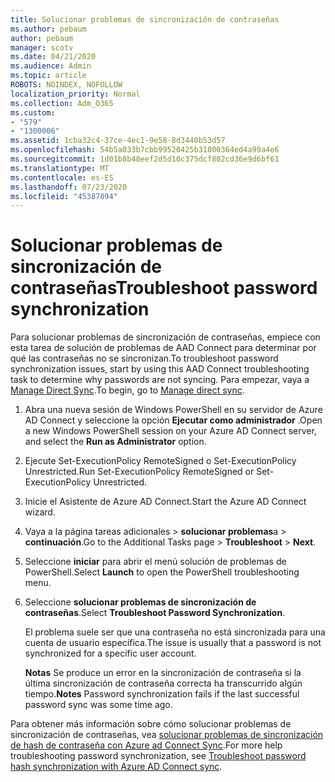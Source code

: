 ```yaml
---
title: Solucionar problemas de sincronización de contraseñas
ms.author: pebaum
author: pebaum
manager: scotv
ms.date: 04/21/2020
ms.audience: Admin
ms.topic: article
ROBOTS: NOINDEX, NOFOLLOW
localization_priority: Normal
ms.collection: Adm_O365
ms.custom:
- "579"
- "1300006"
ms.assetid: 1cba32c4-37ce-4ec1-9e58-8d3440b53d57
ms.openlocfilehash: 54b5a033b7cbb99520425b31800364ed4a99a4e6
ms.sourcegitcommit: 1d01b8b48eef2d5d10c375dcf802cd36e9d6bf61
ms.translationtype: MT
ms.contentlocale: es-ES
ms.lasthandoff: 07/23/2020
ms.locfileid: "45387894"
---
```

# <a name="troubleshoot-password-synchronization"></a><span data-ttu-id="c8e5f-102">Solucionar problemas de sincronización de contraseñas</span><span class="sxs-lookup"><span data-stu-id="c8e5f-102">Troubleshoot password synchronization</span></span>

<span data-ttu-id="c8e5f-103">Para solucionar problemas de sincronización de contraseñas, empiece con esta tarea de solución de problemas de AAD Connect para determinar por qué las contraseñas no se sincronizan.</span><span class="sxs-lookup"><span data-stu-id="c8e5f-103">To troubleshoot password synchronization issues, start by using this AAD Connect troubleshooting task to determine why passwords are not syncing.</span></span> <span data-ttu-id="c8e5f-104">Para empezar, vaya a [Manage Direct Sync](https://admin.microsoft.com/AdminPortal/Home#/dirsyncmanagement).</span><span class="sxs-lookup"><span data-stu-id="c8e5f-104">To begin, go to [Manage direct sync](https://admin.microsoft.com/AdminPortal/Home#/dirsyncmanagement).</span></span>  

1. <span data-ttu-id="c8e5f-105">Abra una nueva sesión de Windows PowerShell en su servidor de Azure AD Connect y seleccione la opción **Ejecutar como administrador** .</span><span class="sxs-lookup"><span data-stu-id="c8e5f-105">Open a new Windows PowerShell session on your Azure AD Connect server, and select the **Run as Administrator** option.</span></span>

2. <span data-ttu-id="c8e5f-106">Ejecute Set-ExecutionPolicy RemoteSigned o Set-ExecutionPolicy Unrestricted.</span><span class="sxs-lookup"><span data-stu-id="c8e5f-106">Run Set-ExecutionPolicy RemoteSigned or Set-ExecutionPolicy Unrestricted.</span></span>

3. <span data-ttu-id="c8e5f-107">Inicie el Asistente de Azure AD Connect.</span><span class="sxs-lookup"><span data-stu-id="c8e5f-107">Start the Azure AD Connect wizard.</span></span>

4. <span data-ttu-id="c8e5f-108">Vaya a la página tareas adicionales > **solucionar problemas**a  >  **continuación**.</span><span class="sxs-lookup"><span data-stu-id="c8e5f-108">Go to the Additional Tasks page > **Troubleshoot** > **Next**.</span></span>

5. <span data-ttu-id="c8e5f-109">Seleccione **iniciar** para abrir el menú solución de problemas de PowerShell.</span><span class="sxs-lookup"><span data-stu-id="c8e5f-109">Select **Launch** to open the PowerShell troubleshooting menu.</span></span>

6. <span data-ttu-id="c8e5f-110">Seleccione **solucionar problemas de sincronización de contraseñas**.</span><span class="sxs-lookup"><span data-stu-id="c8e5f-110">Select **Troubleshoot Password Synchronization**.</span></span>

    <span data-ttu-id="c8e5f-111">El problema suele ser que una contraseña no está sincronizada para una cuenta de usuario específica.</span><span class="sxs-lookup"><span data-stu-id="c8e5f-111">The issue is usually that a password is not synchronized for a specific user account.</span></span>

    <span data-ttu-id="c8e5f-112">**Notas** Se produce un error en la sincronización de contraseña si la última sincronización de contraseña correcta ha transcurrido algún tiempo.</span><span class="sxs-lookup"><span data-stu-id="c8e5f-112">**Notes** Password synchronization fails if the last successful password sync was some time ago.</span></span>

<span data-ttu-id="c8e5f-113">Para obtener más información sobre cómo solucionar problemas de sincronización de contraseñas, vea [solucionar problemas de sincronización de hash de contraseña con Azure ad Connect Sync](https://docs.microsoft.com/azure/active-directory/hybrid/tshoot-connect-password-hash-synchronization).</span><span class="sxs-lookup"><span data-stu-id="c8e5f-113">For more help troubleshooting password synchronization, see [Troubleshoot password hash synchronization with Azure AD Connect sync](https://docs.microsoft.com/azure/active-directory/hybrid/tshoot-connect-password-hash-synchronization).</span></span>